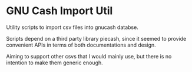 # GNU Cash Import Util

Utility scripts to import csv files into gnucash databse.

Scripts depend on a third party library piecash, since it seemed to provide convenient APIs in terms of both documentations and design.

Aiming to support other csvs that I would mainly use, but there is no intention to make them generic enough.